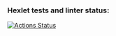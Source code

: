 ### Hexlet tests and linter status:
[![Actions Status](https://github.com/mamilla11/python-project-lvl1/workflows/hexlet-check/badge.svg)](https://github.com/mamilla11/python-project-lvl1/actions)